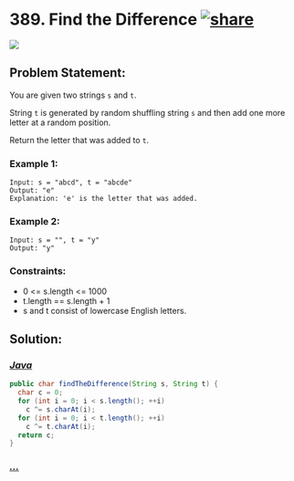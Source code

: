 # 389. Find the Difference [![share]](https://leetcode.com/problems/find-the-difference/)

![][easy]

## Problem Statement:

You are given two strings `s` and `t`.

String `t` is generated by random shuffling string `s` and then add one more letter at a random position.

Return the letter that was added to `t`.

### Example 1:

```
Input: s = "abcd", t = "abcde"
Output: "e"
Explanation: 'e' is the letter that was added.
```

### Example 2:

```
Input: s = "", t = "y"
Output: "y"
```

### Constraints:

- 0 <= s.length <= 1000
- t.length == s.length + 1
- s and t consist of lowercase English letters.

## Solution:

### [_Java_](#)

```java
public char findTheDifference(String s, String t) {
  char c = 0;
  for (int i = 0; i < s.length(); ++i)
    c ^= s.charAt(i);
  for (int i = 0; i < t.length(); ++i)
    c ^= t.charAt(i);
  return c;
}
```

### [_..._](#)

```

```

<!----------------------------------{ link }--------------------------------->

[share]: https://img.icons8.com/external-anggara-blue-anggara-putra/20/000000/external-share-user-interface-basic-anggara-blue-anggara-putra-2.png
[easy]: https://img.shields.io/badge/Difficulty-Easy-bright.svg
[medium]: https://img.shields.io/badge/Difficulty-Medium-yellow.svg
[hard]: https://img.shields.io/badge/Difficulty-Hard-red.svg
